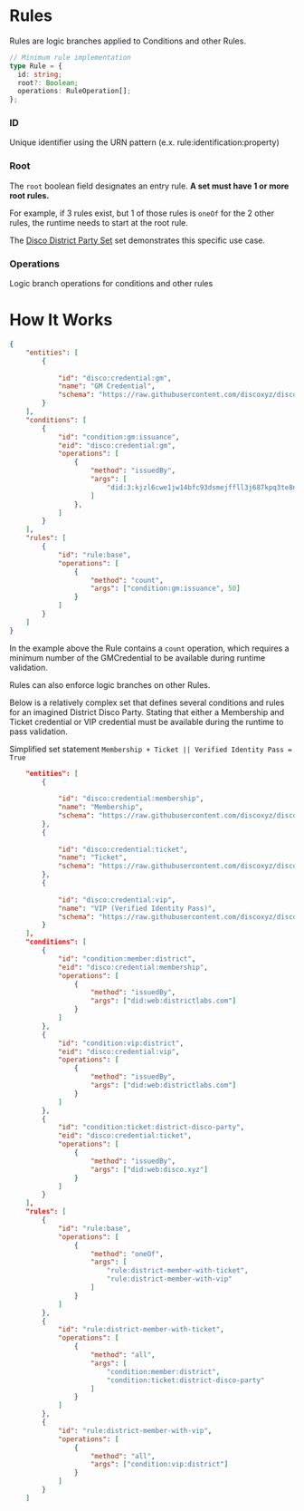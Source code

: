 # Rules

Rules are logic branches applied to Conditions and other Rules.

```ts
// Minimum rule implementation
type Rule = {
  id: string;
  root?: Boolean;
  operations: RuleOperation[];
};
```

### ID
Unique identifier using the URN pattern (e.x. rule:identification:property)

### Root
The `root` boolean field designates an entry rule. **A set must have 1 or more root rules.**

For example, if 3 rules exist, but 1 of those rules is `oneOf` for the 2 other rules, the runtime needs to start at the root rule.

The [Disco District Party Set]() set demonstrates this specific use case.

### Operations
Logic branch operations for conditions and other rules

# How It Works

```json
{
    "entities": [
		{
			
			"id": "disco:credential:gm",
			"name": "GM Credential",
			"schema": "https://raw.githubusercontent.com/discoxyz/disco-schemas/main/json/GMCredential/1-0-0.json"
		}
	],
	"conditions": [
		{
			"id": "condition:gm:issuance",
			"eid": "disco:credential:gm",
			"operations": [
				{
					"method": "issuedBy",
					"args": [
						"did:3:kjzl6cwe1jw14bfc93dsmejffll3j687kpq3te8ntmcjb98erxj9x8mdrdompf6"
					]
				},
			]
		}
	],
	"rules": [
		{
			"id": "rule:base",
			"operations": [
				{
					"method": "count",
					"args": ["condition:gm:issuance", 50]
				}
			]
		}
	]
}
```

In the example above the Rule contains a `count` operation, which requires a minimum number of the GMCredential to be available during runtime validation.

Rules can also enforce logic branches on other Rules.

Below is a relatively complex set that defines several conditions and rules for an imagined District Disco Party. Stating that either a Membership and Ticket credential or VIP credential must be available during the runtime to pass validation.

Simplified set statement `Membership + Ticket || Verified Identity Pass = True`


```json
    "entities": [
		{
			
			"id": "disco:credential:membership",
			"name": "Membership",
			"schema": "https://raw.githubusercontent.com/discoxyz/disco-schemas/main/json/MembershipCredential/1-0-0.json"
		},
		{
			
			"id": "disco:credential:ticket",
			"name": "Ticket",
			"schema": "https://raw.githubusercontent.com/discoxyz/disco-schemas/main/json/TicketCredential/1-0-0.json"
		},
		{
			
			"id": "disco:credential:vip",
			"name": "VIP (Verified Identity Pass)",
			"schema": "https://raw.githubusercontent.com/discoxyz/disco-schemas/main/json/VerifiedIdentityPass/1-0-0.json"
		}
	],
	"conditions": [
		{
			"id": "condition:member:district",
			"eid": "disco:credential:membership",
			"operations": [
				{
					"method": "issuedBy",
					"args": ["did:web:districtlabs.com"]
				}
			]
		},
		{
			"id": "condition:vip:district",
			"eid": "disco:credential:vip",
			"operations": [
				{
					"method": "issuedBy",
					"args": ["did:web:districtlabs.com"]
				}
			]
		},
		{
			"id": "condition:ticket:district-disco-party",
			"eid": "disco:credential:ticket",
			"operations": [
				{
					"method": "issuedBy",
					"args": ["did:web:disco.xyz"]
				}
			]
		}
	],
	"rules": [
		{
			"id": "rule:base",
			"operations": [
				{
					"method": "oneOf",
					"args": [
						"rule:district-member-with-ticket",
						"rule:district-member-with-vip"
					]
				}
			]
		},
		{
			"id": "rule:district-member-with-ticket",
			"operations": [
				{
					"method": "all",
					"args": [
						"condition:member:district",
						"condition:ticket:district-disco-party"
					]
				}
			]
		},
		{
			"id": "rule:district-member-with-vip",
			"operations": [
				{
					"method": "all",
					"args": ["condition:vip:district"]
				}
			]
		}
	]
```